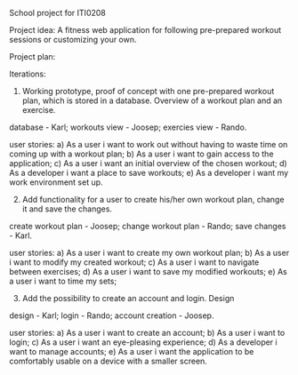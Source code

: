 School project for ITI0208


Project idea:
A fitness web application for following pre-prepared workout sessions or customizing your own.


Project plan:

Iterations:
1) Working prototype, proof of concept with one pre-prepared workout plan, which is stored in a database. Overview of a workout plan and an exercise.

database - Karl;
workouts view - Joosep;
exercies view - Rando.

user stories:
a) As a user i want to work out without having to waste time on coming up with a workout plan;
b) As a user i want to gain access to the application;
c) As a user i want an initial overview of the chosen workout;
d) As a developer i want a place to save workouts;
e) As a developer i want my work environment set up. 

2) Add functionality for a user to create his/her own workout plan, change it and save the changes.

create workout plan - Joosep;
change workout plan - Rando;
save changes - Karl.

user stories:
a) As a user i want to create my own workout plan;
b) As a user i want to modify my created workout;
c) As a user i want to navigate between exercises;
d) As a user i want to save my modified workouts;
e) As a user i want to time my sets;

3) Add the possibility to create an account and login. Design

design - Karl;
login - Rando;
account creation - Joosep.

user stories:
a) As a user i want to create an account;
b) As a user i want to login;
c) As a user i want an eye-pleasing experience;
d) As a developer i want to manage accounts;
e) As a user i want the application to be comfortably usable on a device with a smaller screen.
